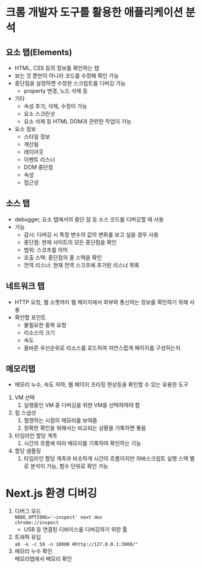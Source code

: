 # 크롬 개발자 도구를 활용한 애플리케이션 분석

## 요소 탭(Elements)
- HTML, CSS 등의 정보를 확인하는 탭
- 보는 것 뿐만이 아니라 코드를 수정해 확인 가능
- 중단점을 설정하면 수정한 스크립트를 디버깅 가능
  - property 변경, 노드 삭제 등  
- 기타
  - 속성 추가, 삭제, 수정이 가능
  - 요소 스크린샷
  - 요소 삭제 등 HTML DOM과 관련한 작업이 가능
- 요소 정보
  - 스타일 정보
  - 계산됨
  - 레이아웃
  - 이벤트 리스너
  - DOM 중단점
  - 속성
  - 접근성

## 소스 탭
- debugger, 요소 탭에서의 중단 점 등 소스 코드를 디버깅할 때 사용
- 기능
  - 감시: 디버깅 시 특정 변수의 값의 변화를 보고 싶을 경우 사용
  - 중단점: 현재 사이트의 모든 중단점을 확인
  - 범위: 스코프를 의미
  - 호출 스택: 중단점의 콜 스택을 확인
  - 전역 리스너: 현재 전역 스크프에 추가된 리스너 목록

## 네트워크 탭
- HTTP 요청, 웹 소켓까지 웹 페이지에서 외부와 통신하는 정보를 확인하기 위해 사용
- 확인할 포인트
  - 불필요한 중복 요청
  - 리소스의 크기
  - 속도
  - 올바른 우선순위로 리소스를 로드하여 자연스럽게 페이지를 구성하는지

## 메모리탭
- 메모리 누수, 속도 저하, 웹 페이지 프리징 현상등을 확인할 수 있는 유용한 도구

1. VM 선택
   1.  실행중인 VM 중 디버깅을 위한 VM을 선택하여야 함
2. 힙 스냅샷
   1. 쵤영하는 시점의 메모리를 보여줌
   2. 정확한 확인을 위해서는 비교되는 상황을 기록하면 좋음
3. 타임라인 할당 계측
   1. 시간의 흐름에 따라 메모리를 기록하여 확인하는 기능
2. 할당 샘플링
   1. 타임라인 할당 계측과 비슷하게 시간의 흐름이지만 자바스크립트 실행 스택 별로 분석이 가능, 함수 단위로 확인 가능

# Next.js 환경 디버깅

1. 디버그 모드  
`N0DE_0PTI0NS='—inspect' next dev`  
 `chrome://inspect`
   - USB 등 연결된 디바이스를 디버깅하기 위한 툴
2. 트래픽 유입   
`ab -k -c 50 -n 10000 Hhttp://127.0.0.1:3000/"`
3. 메모리 누수 확인  
메모리탭에서 메모리 확인  
